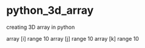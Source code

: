# python_3d_array
creating 3D array in python

array [i] range 10
array [j] range 10
array [k] range 10
